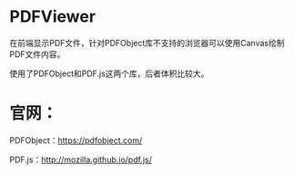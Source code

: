 # PDFViewer
在前端显示PDF文件，针对PDFObject库不支持的浏览器可以使用Canvas绘制PDF文件内容。

使用了PDFObject和PDF.js这两个库，后者体积比较大。
# 官网：
PDFObject：https://pdfobject.com/

PDF.js：http://mozilla.github.io/pdf.js/
